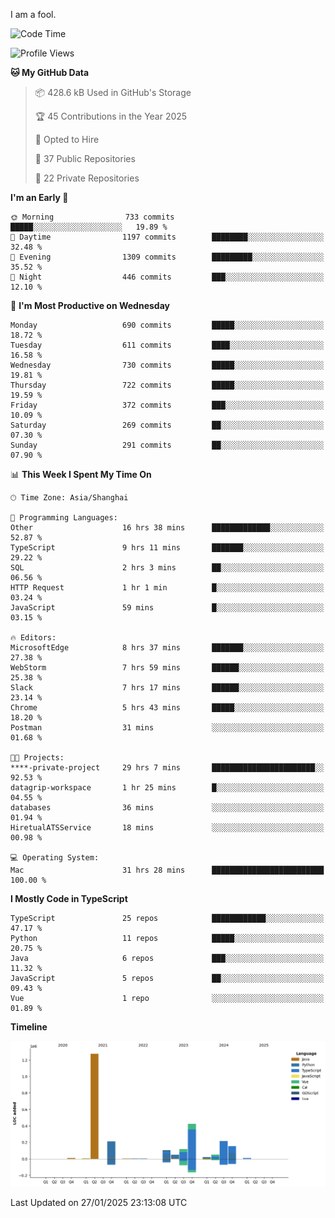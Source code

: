 I am a fool.

<!--START_SECTION:waka-->
![Code Time](http://img.shields.io/badge/Code%20Time-2%2C495%20hrs%2022%20mins-blue)

![Profile Views](http://img.shields.io/badge/Profile%20Views-1-blue)

**🐱 My GitHub Data** 

> 📦 428.6 kB Used in GitHub's Storage 
 > 
> 🏆 45 Contributions in the Year 2025
 > 
> 💼 Opted to Hire
 > 
> 📜 37 Public Repositories 
 > 
> 🔑 22 Private Repositories 
 > 
**I'm an Early 🐤** 

```text
🌞 Morning                733 commits         █████░░░░░░░░░░░░░░░░░░░░   19.89 % 
🌆 Daytime                1197 commits        ████████░░░░░░░░░░░░░░░░░   32.48 % 
🌃 Evening                1309 commits        █████████░░░░░░░░░░░░░░░░   35.52 % 
🌙 Night                  446 commits         ███░░░░░░░░░░░░░░░░░░░░░░   12.10 % 
```
📅 **I'm Most Productive on Wednesday** 

```text
Monday                   690 commits         █████░░░░░░░░░░░░░░░░░░░░   18.72 % 
Tuesday                  611 commits         ████░░░░░░░░░░░░░░░░░░░░░   16.58 % 
Wednesday                730 commits         █████░░░░░░░░░░░░░░░░░░░░   19.81 % 
Thursday                 722 commits         █████░░░░░░░░░░░░░░░░░░░░   19.59 % 
Friday                   372 commits         ███░░░░░░░░░░░░░░░░░░░░░░   10.09 % 
Saturday                 269 commits         ██░░░░░░░░░░░░░░░░░░░░░░░   07.30 % 
Sunday                   291 commits         ██░░░░░░░░░░░░░░░░░░░░░░░   07.90 % 
```


📊 **This Week I Spent My Time On** 

```text
🕑︎ Time Zone: Asia/Shanghai

💬 Programming Languages: 
Other                    16 hrs 38 mins      █████████████░░░░░░░░░░░░   52.87 % 
TypeScript               9 hrs 11 mins       ███████░░░░░░░░░░░░░░░░░░   29.22 % 
SQL                      2 hrs 3 mins        ██░░░░░░░░░░░░░░░░░░░░░░░   06.56 % 
HTTP Request             1 hr 1 min          █░░░░░░░░░░░░░░░░░░░░░░░░   03.24 % 
JavaScript               59 mins             █░░░░░░░░░░░░░░░░░░░░░░░░   03.15 % 

🔥 Editors: 
MicrosoftEdge            8 hrs 37 mins       ███████░░░░░░░░░░░░░░░░░░   27.38 % 
WebStorm                 7 hrs 59 mins       ██████░░░░░░░░░░░░░░░░░░░   25.38 % 
Slack                    7 hrs 17 mins       ██████░░░░░░░░░░░░░░░░░░░   23.14 % 
Chrome                   5 hrs 43 mins       █████░░░░░░░░░░░░░░░░░░░░   18.20 % 
Postman                  31 mins             ░░░░░░░░░░░░░░░░░░░░░░░░░   01.68 % 

🐱‍💻 Projects: 
****-private-project     29 hrs 7 mins       ███████████████████████░░   92.53 % 
datagrip-workspace       1 hr 25 mins        █░░░░░░░░░░░░░░░░░░░░░░░░   04.55 % 
databases                36 mins             ░░░░░░░░░░░░░░░░░░░░░░░░░   01.94 % 
HiretualATSService       18 mins             ░░░░░░░░░░░░░░░░░░░░░░░░░   00.98 % 

💻 Operating System: 
Mac                      31 hrs 28 mins      █████████████████████████   100.00 % 
```

**I Mostly Code in TypeScript** 

```text
TypeScript               25 repos            ████████████░░░░░░░░░░░░░   47.17 % 
Python                   11 repos            █████░░░░░░░░░░░░░░░░░░░░   20.75 % 
Java                     6 repos             ███░░░░░░░░░░░░░░░░░░░░░░   11.32 % 
JavaScript               5 repos             ██░░░░░░░░░░░░░░░░░░░░░░░   09.43 % 
Vue                      1 repo              ░░░░░░░░░░░░░░░░░░░░░░░░░   01.89 % 
```



**Timeline**

![Lines of Code chart](https://raw.githubusercontent.com/VeejaLiu/VeejaLiu/master/assets/bar_graph.png)


 Last Updated on 27/01/2025 23:13:08 UTC
<!--END_SECTION:waka-->
